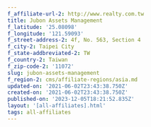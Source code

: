 ```yaml
---
f_affiliate-url-2: http://www.realty.com.tw
title: Jubon Assets Management
f_latitude: '25.08098'
f_longitude: '121.59093'
f_street-address-2: 4f, No. 563, Section 4­
f_city-2: Taipei City­
f_state-addbreviated-2: TW­
f_country-2: Taiwan
f_zip-code-2: '11072'
slug: jubon-assets-management
f_region-2: cms/affiliate-regions/asia.md
updated-on: '2021-06-02T23:43:38.750Z'
created-on: '2021-06-02T23:43:38.750Z'
published-on: '2023-12-05T18:21:52.835Z'
layout: '[all-affiliates].html'
tags: all-affiliates
---
```



